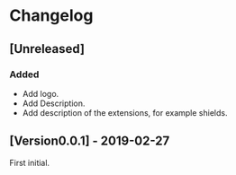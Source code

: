<!-- Check [Keep a Changelog](http://keepachangelog.com/) for recommendations on how to structure this file. -->

# Changelog

## [Unreleased]

<!-- TODO -->

### Added

- Add logo.
- Add Description.
- Add description of the extensions, for example shields.

## [Version0.0.1] - 2019-02-27

First initial.
